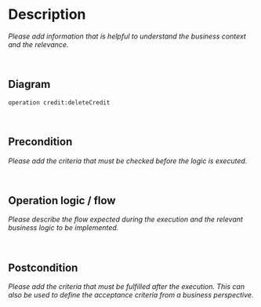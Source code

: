 # Description
*Please add information that is helpful to understand the business context and the relevance.*

<br />

## Diagram
```fsw
operation credit:deleteCredit
```

<br />

## Precondition
*Please add the criteria that must be checked before the logic is executed.*

<br />

## Operation logic / flow
*Please describe the flow expected during the execution and the relevant business logic to be implemented.*

<br />

## Postcondition
*Please add the criteria that must be fulfilled after the execution. This can also be used to define the acceptance criteria from a business perspective.*

<br />